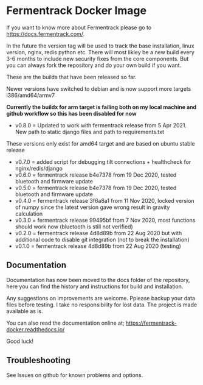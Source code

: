 # Fermentrack Docker Image

If you want to know more about Fermentrack please go to https://docs.fermentrack.com/.

In the future the version tag will be used to track the base installation, linux version, nginx, redis python etc. There will most likley be a new build every 3-6 months to include new security fixes from the core components. But you can always fork the repository and do your own build if you want. 

These are the builds that have been released so far.

Newer versions have switched to debian and is now support more targets i386/amd64/armv7

__Currently the buildx for arm target is failing both on my local machine and github workflow so this has been disabled for now__

- v0.8.0 = Updated to work with fermentrack release from 5 Apr 2021. New path to static django files and path to requirements.txt
 
These versions only exist for amd64 target and are based on ubuntu stable release

- v0.7.0 = added script for debugging tilt connections + healthcheck for nginx/redis/django
- v0.6.0 = fermentrack release b4e7378 from 19 Dec 2020, tested bluetooth and firmware update
- v0.5.0 = fermentrack release b4e7378 from 19 Dec 2020, tested bluetooth and firmware update
- v0.4.0 = fermentrack release 3f6a8a1 from 11 Nov 2020, locked version of numpy since the latest version gave wrong result in gravity calculation
- v0.3.0 = fermentrack release 99495bf from 7 Nov 2020, most functions should work now (bluetooth is still not verified)
- v0.2.0 = fermentrack release 4d8d89b from 22 Aug 2020 but with additional code to disable git integration (not to break the installation)
- v0.1.0 = fermentrack release 4d8d89b from 22 Aug 2020 (testing)

## Documentation

Documentation has now been moved to the docs folder of the repository, here you can find the history and instructions for build and installation.

Any suggestions on improvements are welcome. Pplease backup your data files before testing. I take no responsibility for lost data. The project is made available as is. 

You can also read the documentation online at; https://fermentrack-docker.readthedocs.io/

Good luck!

## Troubleshooting

See Issues on github for known problems and options.
